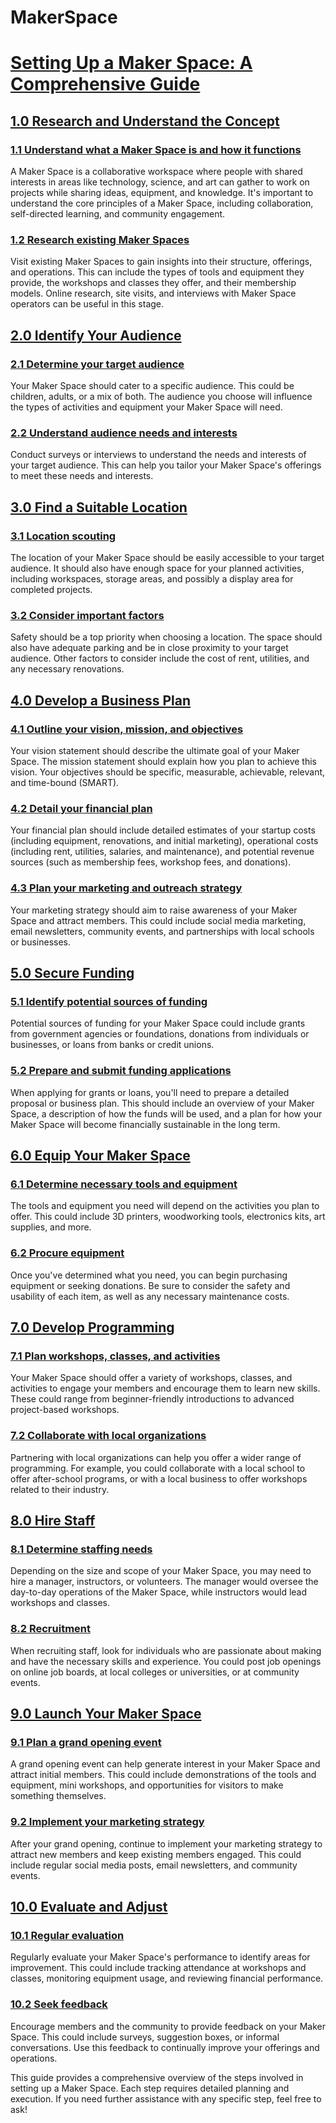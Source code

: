 # MakerSpace

# [Setting Up a Maker Space: A Comprehensive Guide](#)

## [1.0 Research and Understand the Concept](https://github.com/mrthomware/MakerSpace/tree/main/MakerSpace/1.0_Research_and_Understand_the_Concept)
### [1.1 Understand what a Maker Space is and how it functions](https://github.com/mrthomware/MakerSpace/tree/main/MakerSpace/1.1_Understand_what_a_Maker_Space_is_and_how_it_functions)
A Maker Space is a collaborative workspace where people with shared interests in areas like technology, science, and art can gather to work on projects while sharing ideas, equipment, and knowledge. It's important to understand the core principles of a Maker Space, including collaboration, self-directed learning, and community engagement.

### [1.2 Research existing Maker Spaces](https://github.com/mrthomware/MakerSpace/tree/main/MakerSpace/1.2_Research_existing_Maker_Spaces)
Visit existing Maker Spaces to gain insights into their structure, offerings, and operations. This can include the types of tools and equipment they provide, the workshops and classes they offer, and their membership models. Online research, site visits, and interviews with Maker Space operators can be useful in this stage.

## [2.0 Identify Your Audience](https://github.com/mrthomware/MakerSpace/tree/main/MakerSpace/2.0_Identify_Your_Audience)
### [2.1 Determine your target audience](https://github.com/mrthomware/MakerSpace/tree/main/MakerSpace/2.1_Determine_your_target_audience)
Your Maker Space should cater to a specific audience. This could be children, adults, or a mix of both. The audience you choose will influence the types of activities and equipment your Maker Space will need.

### [2.2 Understand audience needs and interests](https://github.com/mrthomware/MakerSpace/tree/main/MakerSpace/2.2_Understand_audience_needs_and_interests)
Conduct surveys or interviews to understand the needs and interests of your target audience. This can help you tailor your Maker Space's offerings to meet these needs and interests.

## [3.0 Find a Suitable Location](https://github.com/mrthomware/MakerSpace/tree/main/MakerSpace/3.0_Find_a_Suitable_Location)
### [3.1 Location scouting]([#31-location-scouting](https://github.com/mrthomware/MakerSpace/tree/main/MakerSpace/3.1_Location_scouting))
The location of your Maker Space should be easily accessible to your target audience. It should also have enough space for your planned activities, including workspaces, storage areas, and possibly a display area for completed projects.

### [3.2 Consider important factors](https://github.com/mrthomware/MakerSpace/tree/main/MakerSpace/3.2_Consider_important_factors)
Safety should be a top priority when choosing a location. The space should also have adequate parking and be in close proximity to your target audience. Other factors to consider include the cost of rent, utilities, and any necessary renovations.

## [4.0 Develop a Business Plan](https://github.com/mrthomware/MakerSpace/tree/main/MakerSpace/4.0_Develop_a_Business_Plan)
### [4.1 Outline your vision, mission, and objectives](https://github.com/mrthomware/MakerSpace/tree/main/MakerSpace/4.1_Outline_your_vision%2C_mission%2C_and_objectives)
Your vision statement should describe the ultimate goal of your Maker Space. The mission statement should explain how you plan to achieve this vision. Your objectives should be specific, measurable, achievable, relevant, and time-bound (SMART).

### [4.2 Detail your financial plan](https://github.com/mrthomware/MakerSpace/tree/main/MakerSpace/4.2_Detail_your_financial_plan)
Your financial plan should include detailed estimates of your startup costs (including equipment, renovations, and initial marketing), operational costs (including rent, utilities, salaries, and maintenance), and potential revenue sources (such as membership fees, workshop fees, and donations).

### [4.3 Plan your marketing and outreach strategy](https://github.com/mrthomware/MakerSpace/tree/main/MakerSpace/4.3_Plan_your_marketing_and_outreach_strategy)
Your marketing strategy should aim to raise awareness of your Maker Space and attract members. This could include social media marketing, email newsletters, community events, and partnerships with local schools or businesses.

## [5.0 Secure Funding](https://github.com/mrthomware/MakerSpace/tree/main/MakerSpace/5.0_Secure_Funding)
### [5.1 Identify potential sources of funding](https://github.com/mrthomware/MakerSpace/tree/main/MakerSpace/5.1_Identify_potential_sources_of_funding)
Potential sources of funding for your Maker Space could include grants from government agencies or foundations, donations from individuals or businesses, or loans from banks or credit unions.

### [5.2 Prepare and submit funding applications](#52-prepare-and-submit-funding-applications)
When applying for grants or loans, you'll need to prepare a detailed proposal or business plan. This should include an overview of your Maker Space, a description of how the funds will be used, and a plan for how your Maker Space will become financially sustainable in the long term.

## [6.0 Equip Your Maker Space](https://github.com/mrthomware/MakerSpace/tree/main/MakerSpace/6.0_Equip_Your_Maker_Space)
### [6.1 Determine necessary tools and equipment](https://github.com/mrthomware/MakerSpace/tree/main/MakerSpace/6.1_Determine_necessary_tools_and_equipment)
The tools and equipment you need will depend on the activities you plan to offer. This could include 3D printers, woodworking tools, electronics kits, art supplies, and more.

### [6.2 Procure equipment](https://github.com/mrthomware/MakerSpace/tree/main/MakerSpace/6.2_Procure_equipment)
Once you've determined what you need, you can begin purchasing equipment or seeking donations. Be sure to consider the safety and usability of each item, as well as any necessary maintenance costs.

## [7.0 Develop Programming](https://github.com/mrthomware/MakerSpace/tree/main/MakerSpace/7.0_Develop_Programming)
### [7.1 Plan workshops, classes, and activities](https://github.com/mrthomware/MakerSpace/tree/main/MakerSpace/7.1_Plan_workshops%2C_classes%2C_and_activities)
Your Maker Space should offer a variety of workshops, classes, and activities to engage your members and encourage them to learn new skills. These could range from beginner-friendly introductions to advanced project-based workshops.

### [7.2 Collaborate with local organizations](https://github.com/mrthomware/MakerSpace/tree/main/MakerSpace/7.2_Collaborate_with_local_organizations)
Partnering with local organizations can help you offer a wider range of programming. For example, you could collaborate with a local school to offer after-school programs, or with a local business to offer workshops related to their industry.

## [8.0 Hire Staff](https://github.com/mrthomware/MakerSpace/tree/main/MakerSpace/8.0_Hire_Staff)

### [8.1 Determine staffing needs](https://github.com/mrthomware/MakerSpace/tree/main/MakerSpace/8.1_Determine_staffing_needs)
Depending on the size and scope of your Maker Space, you may need to hire a manager, instructors, or volunteers. The manager would oversee the day-to-day operations of the Maker Space, while instructors would lead workshops and classes.

### [8.2 Recruitment]()
When recruiting staff, look for individuals who are passionate about making and have the necessary skills and experience. You could post job openings on online job boards, at local colleges or universities, or at community events.

## [9.0 Launch Your Maker Space]()

### [9.1 Plan a grand opening event]()
A grand opening event can help generate interest in your Maker Space and attract initial members. This could include demonstrations of the tools and equipment, mini workshops, and opportunities for visitors to make something themselves.

### [9.2 Implement your marketing strategy]()
After your grand opening, continue to implement your marketing strategy to attract new members and keep existing members engaged. This could include regular social media posts, email newsletters, and community events.

## [10.0 Evaluate and Adjust]()

### [10.1 Regular evaluation]()
Regularly evaluate your Maker Space's performance to identify areas for improvement. This could include tracking attendance at workshops and classes, monitoring equipment usage, and reviewing financial performance.

### [10.2 Seek feedback]()
Encourage members and the community to provide feedback on your Maker Space. This could include surveys, suggestion boxes, or informal conversations. Use this feedback to continually improve your offerings and operations.

This guide provides a comprehensive overview of the steps involved in setting up a Maker Space. Each step requires detailed planning and execution. If you need further assistance with any specific step, feel free to ask!

